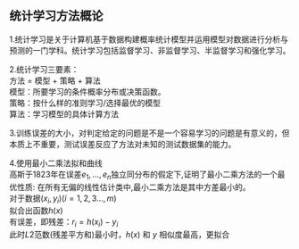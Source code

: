 ﻿## 统计学习方法概论
1.统计学习是关于计算机基于数据构建概率统计模型并运用模型对数据进行分析与预测的一门学科。统计学习包括监督学习、非监督学习、半监督学习和强化学习。

2.统计学习三要素：  
方法 = 模型 + 策略 + 算法  
模型：所要学习的条件概率分布或决策函数。  
策略：按什么样的准则学习/选择最优的模型  
算法：学习模型的具体计算方法  

3.训练误差的大小，对判定给定的问题是不是一个容易学习的问题是有意义的，但本质上不重要，测试误差反应了方法对未知的测试数据集的能力。

4.使用最小二乘法拟和曲线  
高斯于1823年在误差$e_1,…,e_n$独立同分布的假定下,证明了最小二乘方法的一个最优性质: 在所有无偏的线性估计类中,最小二乘方法是其中方差最小的。  
对于数据$(x_i, y_i)   (i=1, 2, 3...,m)$  
拟合出函数$h(x)$  
有误差，即残差：$r_i=h(x_i)-y_i$  
此时$L2$范数(残差平方和)最小时，$h(x)$ 和 $y$ 相似度最高，更拟合  





